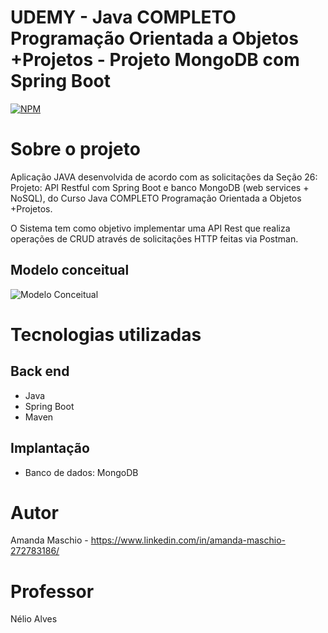 # UDEMY - Java COMPLETO Programação Orientada a Objetos +Projetos - Projeto MongoDB com Spring Boot
[![NPM](https://img.shields.io/npm/l/react)](https://github.com/amanda-maschio/workshop-spring-boot-mongodb/blob/main/LICENSE)

# Sobre o projeto

Aplicação JAVA desenvolvida de acordo com as solicitações da Seção 26: Projeto: API Restful com Spring Boot e banco
MongoDB (web services + NoSQL), do Curso Java COMPLETO Programação Orientada a Objetos +Projetos. 

O Sistema tem como objetivo implementar uma API Rest que realiza operações de CRUD através de solicitações HTTP feitas via Postman. 

## Modelo conceitual
![Modelo Conceitual](https://github.com/amanda-maschio/workshop-spring-boot-mongodb/blob/main/assets/modelo-conceitual.png)

# Tecnologias utilizadas
## Back end
- Java
- Spring Boot
- Maven

## Implantação
- Banco de dados: MongoDB

# Autor

Amanda Maschio - https://www.linkedin.com/in/amanda-maschio-272783186/

# Professor

Nélio Alves
